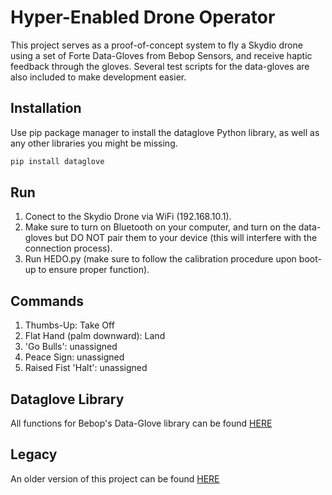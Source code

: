 # Hyper-Enabled Drone Operator

This project serves as a proof-of-concept system to fly a Skydio drone using a set of Forte Data-Gloves from Bebop Sensors, and receive haptic feedback through the gloves.  Several test scripts for the data-gloves are also included to make development easier.

## Installation

Use pip package manager to install the dataglove Python library, as well as any other libraries you might be missing.

```bash
pip install dataglove
```

## Run

1. Conect to the Skydio Drone via WiFi (192.168.10.1).
2. Make sure to turn on Bluetooth on your computer, and turn on the data-gloves but DO NOT pair them to your device (this will interfere with the connection process).
3. Run HEDO.py (make sure to follow the calibration procedure upon boot-up to ensure proper function).

## Commands

1. Thumbs-Up: Take Off
2. Flat Hand (palm downward): Land
3. 'Go Bulls': unassigned
4. Peace Sign: unassigned
5. Raised Fist 'Halt': unassigned

## Dataglove Library

All functions for Bebop's Data-Glove library can be found [HERE](https://pypi.org/project/dataglove/)


## Legacy

An older version of this project can be found [HERE](https://github.com/sofwerx/dataglove)


